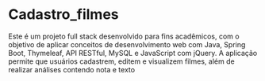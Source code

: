 # Cadastro_filmes
Este é um projeto full stack desenvolvido para fins acadêmicos, com o objetivo de aplicar conceitos de desenvolvimento web com Java, Spring Boot, Thymeleaf, API RESTful, MySQL e JavaScript com jQuery.  A aplicação permite que usuários cadastrem, editem e visualizem filmes, além de realizar análises contendo nota e texto
